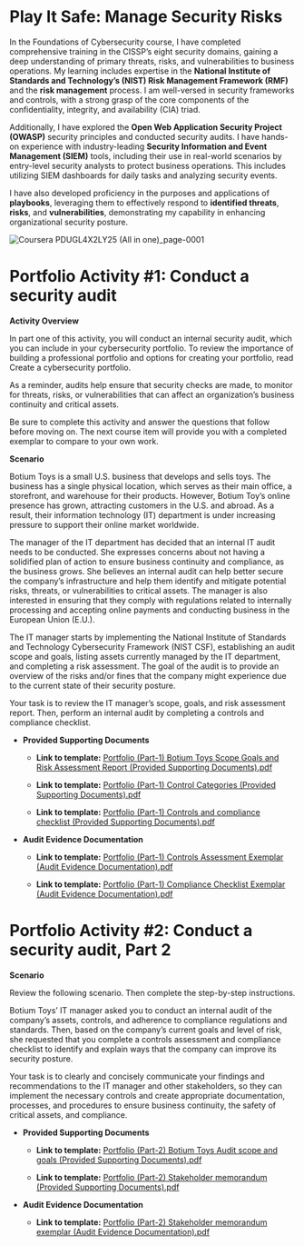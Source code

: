 # Play It Safe: Manage Security Risks

In the Foundations of Cybersecurity course, I have completed comprehensive training in the CISSP’s eight security domains, gaining a deep understanding of primary threats, risks, and vulnerabilities to business operations. My learning includes expertise in the **National Institute of Standards and Technology’s (NIST) Risk Management Framework (RMF)** and the **risk management** process. I am well-versed in security frameworks and controls, with a strong grasp of the core components of the confidentiality, integrity, and availability (CIA) triad.

Additionally, I have explored the **Open Web Application Security Project (OWASP)** security principles and conducted security audits. I have hands-on experience with industry-leading **Security Information and Event Management (SIEM)** tools, including their use in real-world scenarios by entry-level security analysts to protect business operations. This includes utilizing SIEM dashboards for daily tasks and analyzing security events.

I have also developed proficiency in the purposes and applications of **playbooks**, leveraging them to effectively respond to **identified threats**, **risks**, and **vulnerabilities**, demonstrating my capability in enhancing organizational security posture.

![Coursera PDUGL4X2LY25 (All in one)_page-0001](https://github.com/user-attachments/assets/e71d5c3e-82bf-45f4-9b4a-2acfe7c5f79d)

# Portfolio Activity #1: Conduct a security audit

**Activity Overview**

In part one of this activity, you will conduct an internal security audit, which you can include in your cybersecurity portfolio. To review the importance of building a professional portfolio and options for creating your portfolio, read Create a cybersecurity portfolio.

As a reminder, audits help ensure that security checks are made, to monitor for threats, risks, or vulnerabilities that can affect an organization’s business continuity and critical assets. 

Be sure to complete this activity and answer the questions that follow before moving on. The next course item will provide you with a completed exemplar to compare to your own work.  

**Scenario**

Botium Toys is a small U.S. business that develops and sells toys. The business has a single physical location, which serves as their main office, a storefront, and warehouse for their products. However, Botium Toy’s online presence has grown, attracting customers in the U.S. and abroad. As a result, their information technology (IT) department is under increasing pressure to support their online market worldwide. 

The manager of the IT department has decided that an internal IT audit needs to be conducted. She expresses concerns about not having a solidified plan of action to ensure business continuity and compliance, as the business grows. She believes an internal audit can help better secure the company’s infrastructure and help them identify and mitigate potential risks, threats, or vulnerabilities to critical assets. The manager is also interested in ensuring that they comply with regulations related to internally processing and accepting online payments and conducting business in the European Union (E.U.).   

The IT manager starts by implementing the National Institute of Standards and Technology Cybersecurity Framework (NIST CSF), establishing an audit scope and goals, listing assets currently managed by the IT department, and completing a risk assessment. The goal of the audit is to provide an overview of the risks and/or fines that the company might experience due to the current state of their security posture.

Your task is to review the IT manager’s scope, goals, and risk assessment report. Then, perform an internal audit by completing a controls and compliance checklist. 

* **Provided Supporting Documents**

   * **Link to template:** [Portfolio (Part-1) Botium Toys Scope Goals and Risk Assessment Report (Provided Supporting Documents).pdf](https://github.com/user-attachments/files/17918781/Portfolio.Part-1.Botium.Toys.Scope.Goals.and.Risk.Assessment.Report.Provided.Supporting.Documents.pdf)

   * **Link to template:** [Portfolio (Part-1) Control Categories (Provided Supporting Documents).pdf](https://github.com/user-attachments/files/17918783/Portfolio.Part-1.Control.Categories.Provided.Supporting.Documents.pdf)

   * **Link to template:** [Portfolio (Part-1) Controls and compliance checklist (Provided Supporting Documents).pdf](https://github.com/user-attachments/files/17918784/Portfolio.Part-1.Controls.and.compliance.checklist.Provided.Supporting.Documents.pdf)


* **Audit Evidence Documentation**

   * **Link to template:** [Portfolio (Part-1) Controls Assessment Exemplar (Audit Evidence Documentation).pdf](https://github.com/user-attachments/files/17918755/Portfolio.Part-1.Controls.Assessment.Exemplar.Audit.Evidence.Documentation.pdf)

   * **Link to template:** [Portfolio (Part-1) Compliance Checklist Exemplar (Audit Evidence Documentation).pdf](https://github.com/user-attachments/files/17918756/Portfolio.Part-1.Compliance.Checklist.Exemplar.Audit.Evidence.Documentation.pdf)

# Portfolio Activity #2: Conduct a security audit, Part 2

**Scenario**

Review the following scenario. Then complete the step-by-step instructions.

Botium Toys’ IT manager asked you to conduct an internal audit of the company’s assets, controls, and adherence to compliance regulations and standards. Then, based on the company’s current goals and level of risk, she requested that you complete a controls assessment and compliance checklist to identify and explain ways that the company can improve its security posture. 

Your task is to clearly and concisely communicate your findings and recommendations to the IT manager and other stakeholders, so they can implement the necessary controls and create appropriate documentation, processes, and procedures to ensure business continuity, the safety of critical assets, and compliance.

* **Provided Supporting Documents**

   * **Link to template:** [Portfolio (Part-2) Botium Toys Audit scope and goals (Provided Supporting Documents).pdf](https://github.com/user-attachments/files/17918788/Portfolio.Part-2.Botium.Toys.Audit.scope.and.goals.Provided.Supporting.Documents.pdf)

   * **Link to template:** [Portfolio (Part-2) Stakeholder memorandum (Provided Supporting Documents).pdf](https://github.com/user-attachments/files/17918789/Portfolio.Part-2.Stakeholder.memorandum.Provided.Supporting.Documents.pdf)


* **Audit Evidence Documentation**

   * **Link to template:** [Portfolio (Part-2) Stakeholder memorandum exemplar (Audit Evidence Documentation).pdf](https://github.com/user-attachments/files/17918742/Portfolio.Part-2.Stakeholder.memorandum.exemplar.Audit.Evidence.Documentation.pdf)

